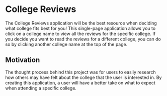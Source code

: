 # College Reviews

The College Reviews application will be the best resource when deciding what college fits best for you! This single-page application allows you to click on a college name to view all the reviews for the specific college. If you decide you want to read the reviews for a different college, you can do so by clicking another college name at the top of the page.

## Motivation

The thought process behind this project was for users to easily research how others may have felt about the college that the user is interested in. By creating this application, a user will have a better take on what to expect when attending a specific college.
